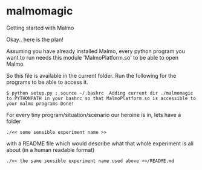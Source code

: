# malmomagic
Getting started with Malmo


Okay.. here is the plan!

Assuming you have already installed Malmo, every python program you want to run needs this module 'MalmoPlatform.so' to be able to open Malmo.

So this file is available in the current folder. Run the following for the programs to be able to access it.
 
`
$ python setup.py ; source ~/.bashrc 
Adding current dir ./malmomagic to PYTHONPATH in your bashrc so that MalmoPlatform.so is accessible to your malmo programs
Done!
`

For every tiny program/situation/scenario our heroine is in, lets have a folder 

`./<< some sensible experiment name >>`

with a README file which would describe what that whole experiment is all about (in a human readable format)

`./<< the same sensible experiment name used above >>/README.md`

